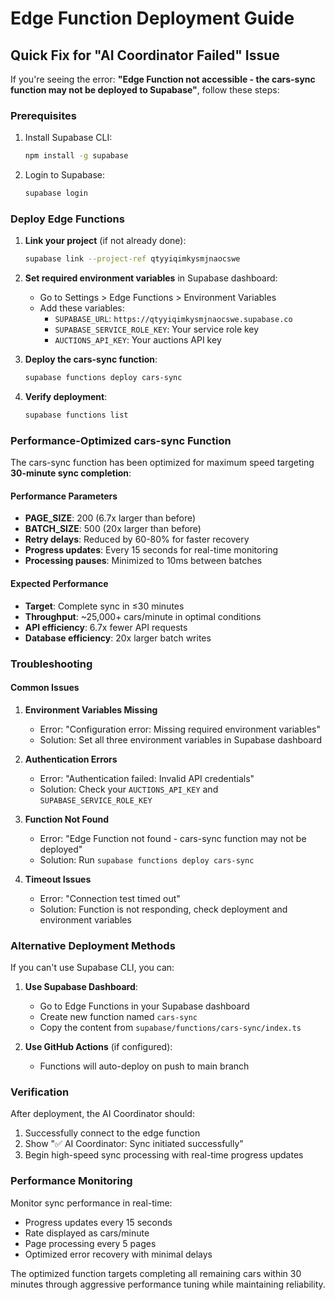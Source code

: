 # Edge Function Deployment Guide

## Quick Fix for "AI Coordinator Failed" Issue

If you're seeing the error: **"Edge Function not accessible - the cars-sync function may not be deployed to Supabase"**, follow these steps:

### Prerequisites
1. Install Supabase CLI:
   ```bash
   npm install -g supabase
   ```

2. Login to Supabase:
   ```bash
   supabase login
   ```

### Deploy Edge Functions

1. **Link your project** (if not already done):
   ```bash
   supabase link --project-ref qtyyiqimkysmjnaocswe
   ```

2. **Set required environment variables** in Supabase dashboard:
   - Go to Settings > Edge Functions > Environment Variables
   - Add these variables:
     - `SUPABASE_URL`: `https://qtyyiqimkysmjnaocswe.supabase.co`
     - `SUPABASE_SERVICE_ROLE_KEY`: Your service role key
     - `AUCTIONS_API_KEY`: Your auctions API key

3. **Deploy the cars-sync function**:
   ```bash
   supabase functions deploy cars-sync
   ```

4. **Verify deployment**:
   ```bash
   supabase functions list
   ```

### Performance-Optimized cars-sync Function

The cars-sync function has been optimized for maximum speed targeting **30-minute sync completion**:

#### Performance Parameters
- **PAGE_SIZE**: 200 (6.7x larger than before)
- **BATCH_SIZE**: 500 (20x larger than before) 
- **Retry delays**: Reduced by 60-80% for faster recovery
- **Progress updates**: Every 15 seconds for real-time monitoring
- **Processing pauses**: Minimized to 10ms between batches

#### Expected Performance
- **Target**: Complete sync in ≤30 minutes
- **Throughput**: ~25,000+ cars/minute in optimal conditions
- **API efficiency**: 6.7x fewer API requests
- **Database efficiency**: 20x larger batch writes

### Troubleshooting

#### Common Issues

1. **Environment Variables Missing**
   - Error: "Configuration error: Missing required environment variables"
   - Solution: Set all three environment variables in Supabase dashboard

2. **Authentication Errors**
   - Error: "Authentication failed: Invalid API credentials"
   - Solution: Check your `AUCTIONS_API_KEY` and `SUPABASE_SERVICE_ROLE_KEY`

3. **Function Not Found**
   - Error: "Edge Function not found - cars-sync function may not be deployed"
   - Solution: Run `supabase functions deploy cars-sync`

4. **Timeout Issues**
   - Error: "Connection test timed out"
   - Solution: Function is not responding, check deployment and environment variables

### Alternative Deployment Methods

If you can't use Supabase CLI, you can:

1. **Use Supabase Dashboard**:
   - Go to Edge Functions in your Supabase dashboard
   - Create new function named `cars-sync`
   - Copy the content from `supabase/functions/cars-sync/index.ts`

2. **Use GitHub Actions** (if configured):
   - Functions will auto-deploy on push to main branch

### Verification

After deployment, the AI Coordinator should:
1. Successfully connect to the edge function
2. Show "✅ AI Coordinator: Sync initiated successfully"
3. Begin high-speed sync processing with real-time progress updates

### Performance Monitoring

Monitor sync performance in real-time:
- Progress updates every 15 seconds
- Rate displayed as cars/minute
- Page processing every 5 pages
- Optimized error recovery with minimal delays

The optimized function targets completing all remaining cars within 30 minutes through aggressive performance tuning while maintaining reliability.